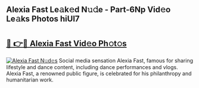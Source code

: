 ## Alexia Fast Le𝚊k𝚎d N𝚞𝚍e - Part-6Np Vid𝚎o Le𝚊ks Photos hiUl7

# <h2><a href="http://fbdo7oz.evod.top/?m=Alexia+Fast">🔗 👉🔴 Alexia Fast Vid𝚎o Ph𝚘t𝚘s</a></h2>

[![Alexia Fast N𝚞d𝚎s](https://i.imgur.com/8V9OHl7.gif)](http://fbdo7oz.evod.top/?m=Alexia+Fast)
Social media sensation Alexia Fast, famous for sharing lifestyle and dance content, including dance performances and vlogs. Alexia Fast, a renowned public figure, is celebrated for his philanthropy and humanitarian work. 
